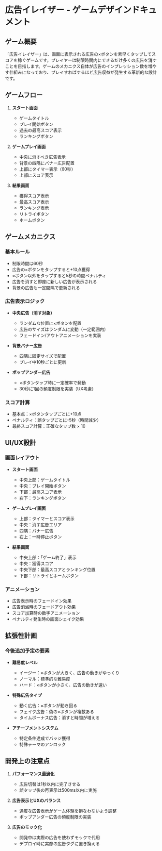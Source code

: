 # 広告イレイザー - ゲームデザインドキュメント

## ゲーム概要

「広告イレイザー」は、画面に表示される広告の×ボタンを素早くタップしてスコアを稼ぐゲームです。プレイヤーは制限時間内にできるだけ多くの広告を消すことを目指します。ゲームのメカニクス自体が広告のインプレッション数を増やす仕組みになっており、プレイすればするほど広告収益が発生する革新的な設計です。

## ゲームフロー

1. **スタート画面**
   - ゲームタイトル
   - プレイ開始ボタン
   - 過去の最高スコア表示
   - ランキングボタン

2. **ゲームプレイ画面**
   - 中央に消すべき広告表示
   - 背景の四隅にバナー広告配置
   - 上部にタイマー表示（60秒）
   - 上部にスコア表示

3. **結果画面**
   - 獲得スコア表示
   - 最高スコア表示
   - ランキング表示
   - リトライボタン
   - ホームボタン

## ゲームメカニクス

### 基本ルール
- 制限時間は60秒
- 広告の×ボタンをタップすると+10点獲得
- ×ボタン以外をタップすると5秒の時間ペナルティ
- 広告を消すと即座に新しい広告が表示される
- 背景の広告も一定間隔で更新される

### 広告表示ロジック
- **中央広告（消す対象）**
  - ランダムな位置に×ボタンを配置
  - 広告のサイズはランダムに変動（一定範囲内）
  - フェードイン/アウトアニメーションを実装

- **背景バナー広告**
  - 四隅に固定サイズで配置
  - プレイ中10秒ごとに更新

- **ポップアンダー広告**
  - ×ボタンタップ時に一定確率で発動
  - 30秒に1回の頻度制限を実装（UX考慮）

### スコア計算
- 基本点：×ボタンタップごとに+10点
- ペナルティ：誤タップごとに-5秒（時間減少）
- 最終スコア計算：正確なタップ数 × 10

## UI/UX設計

### 画面レイアウト
- **スタート画面**
  - 中央上部：ゲームタイトル
  - 中央：プレイ開始ボタン
  - 下部：最高スコア表示
  - 右下：ランキングボタン

- **ゲームプレイ画面**
  - 上部：タイマーとスコア表示
  - 中央：消す広告エリア
  - 四隅：バナー広告
  - 右上：一時停止ボタン

- **結果画面**
  - 中央上部：「ゲーム終了」表示
  - 中央：獲得スコア
  - 中央下部：最高スコアとランキング位置
  - 下部：リトライとホームボタン

### アニメーション
- 広告表示時のフェードイン効果
- 広告消滅時のフェードアウト効果
- スコア加算時の数字アニメーション
- ペナルティ発生時の画面シェイク効果

## 拡張性計画

### 今後追加予定の要素
- **難易度レベル**
  - イージー：×ボタンが大きく、広告の動きがゆっくり
  - ノーマル：標準的な難易度
  - ハード：×ボタンが小さく、広告の動きが速い

- **特殊広告タイプ**
  - 動く広告：×ボタンが動き回る
  - フェイク広告：偽の×ボタンが複数ある
  - タイムボーナス広告：消すと時間が増える

- **アチーブメントシステム**
  - 特定条件達成でバッジ獲得
  - 特殊テーマのアンロック

## 開発上の注意点

1. **パフォーマンス最適化**
   - 広告切替は1秒以内に完了させる
   - 誤タップ後の再表示は500ms以内に実施

2. **広告表示とUXのバランス**
   - 過度な広告表示がゲーム体験を損なわないよう調整
   - ポップアンダー広告の頻度制限の実装

3. **広告のモック化**
   - 開発中は実際の広告を使わずモックで代用
   - デプロイ時に実際の広告タグに置き換える 